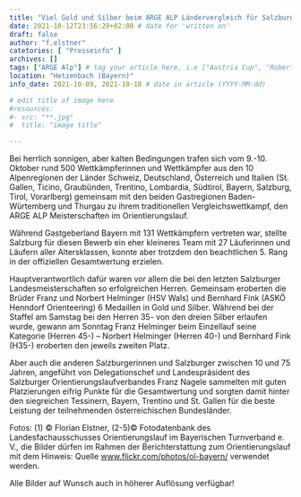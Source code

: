 ```yaml
---
title: "Viel Gold und Silber beim ARGE ALP Ländervergleich für Salzburg"
date: 2021-10-12T23:56:29+02:00 # date for 'written on'
draft: false
author: "f.elstner"
catetories: [ "Presseinfo" ]
archives: []
tags: ["ARGE Alp"] # tag your article here, i.e ["Austria Cup", "Robert Merl"]
location: "Hetzenbach (Bayern)"
info_date: 2021-10-09, 2021-10-10 # date in article (YYYY-MM-dd)

# edit title of image here
#resources:
#- src: "**.jpg"
#  title: "image title"

---
```


Bei herrlich sonnigen, aber kalten Bedingungen trafen sich vom 9.-10. Oktober rund 500 Wettkämpferinnen und Wettkämpfer aus den 10 Alpenregionen der Länder Schweiz, Deutschland, Österreich und Italien (St. Gallen, Ticino, Graubünden, Trentino, Lombardia, Südtirol, Bayern, Salzburg, Tirol, Vorarlberg) gemeinsam mit den beiden Gastregionen Baden-Würtemberg und Thurgau zu ihrem traditionellen Vergleichswettkampf, den ARGE ALP Meisterschaften im Orientierungslauf.

<!--more-->

Während Gastgeberland Bayern mit 131 Wettkämpfern vertreten war, stellte Salzburg für diesen Bewerb ein eher kleineres Team mit 27 Läuferinnen und Läufern aller Altersklassen, konnte aber trotzdem den beachtlichen 5. Rang in der offiziellen Gesamtwertung erzielen.

Hauptverantwortlich dafür waren vor allem die bei den letzten Salzburger Landesmeisterschaften so erfolgreichen Herren. Gemeinsam eroberten die Brüder Franz und Norbert Helminger (HSV Wals) und Bernhard Fink (ASKÖ Henndorf Orienteering) 6 Medaillen in Gold und Silber. Während bei der Staffel am Samstag bei den Herren 35- von den dreien Silber erlaufen wurde, gewann am Sonntag Franz Helminger beim Einzellauf seine Kategorie (Herren 45-) – Norbert Helminger (Herren 40-) und Bernhard Fink (H35-) eroberten den jeweils zweiten Platz. 

Aber auch die anderen Salzburgerinnen und Salzburger zwischen 10 und 75 Jahren, angeführt von Delegationschef und Landespräsident des Salzburger Orientierungslaufverbandes Franz Nagele sammelten mit guten Platzierungen eifrig Punkte für die Gesamtwertung und sorgten damit hinter den siegreichen Tessinern, Bayern, Trentino und St. Gallen für die beste Leistung der teilnehmenden österreichischen Bundesländer.


Fotos: (1) © Florian Elstner, (2-5)© Fotodatenbank des Landesfachausschusses Orientierungslauf im Bayerischen Turnverband e. V., die Bilder dürfen im Rahmen der Berichterstattung zum Orientierungslauf mit dem Hinweis: Quelle www.flickr.com/photos/ol-bayern/ verwendet werden.

Alle Bilder auf Wunsch auch in höherer Auflösung verfügbar!